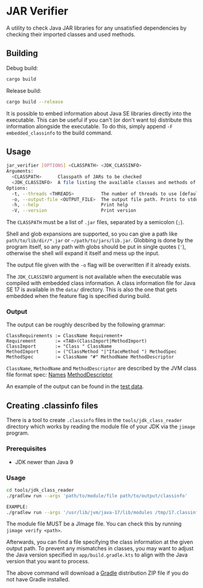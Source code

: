 # JAR Verifier

A utility to check Java JAR libraries for any unsatisfied dependencies by
checking their imported classes and used methods.

## Building

Debug build:

```bash
cargo build
```

Release build:

```bash
cargo build --release
```

It is possible to embed information about Java SE libraries directly into the executable.
This can be useful if you can't (or don't want to) distribute this information alongside
the executable. To do this, simply append `-F embedded_classinfo` to the build command.

## Usage

```bash
jar_verifier [OPTIONS] <CLASSPATH> <JDK_CLASSINFO>
Arguments:
  <CLASSPATH>      Classpath of JARs to be checked
  <JDK_CLASSINFO>  A file listing the available classes and methods of the relevant JDK
Options:
  -t, --threads <THREADS>          The number of threads to use [default: 1]
  -o, --output-file <OUTPUT_FILE>  The output file path. Prints to stdout if not set
  -h, --help                       Print help
  -V, --version                    Print version
```

The `CLASSPATH` must be a list of `.jar` files, separated by a semicolon (`;`).

Shell and glob expansions are supported, so you can give a path like
`path/to/lib/dir/*.jar` or `~/path/to/jars/lib.jar`.
Globbing is done by the program itself, so any path with globs should be
put in single quotes (`'`), otherwise the shell will expand it itself and mess
up the input.

The output file given with the `-o` flag will be overwritten if it already exists.

The `JDK_CLASSINFO` argument is not available when the executable was compiled with
embedded class information.
A class information file for Java SE 17 is available in the `data/` directory.
This is also the one that gets embedded when the feature flag is specified
during build.

### Output

The output can be roughly described by the following grammar:

```
ClassRequirements := ClassName Requirement+
Requirement       := <TAB>(ClassImport|MethodImport)
ClassImport       := "Class " ClassName
MethodImport      := ("ClassMethod "|"IfaceMethod ") MethodSpec
MethodSpec        := ClassName "#" MethodName MethodDescriptor
```

`ClassName`, `MethodName` and `MethodDescriptor` are described by the JVM
class file format spec:
[Names](https://docs.oracle.com/javase/specs/jvms/se21/html/jvms-4.html#jvms-4.2)
[MethodDescriptor](https://docs.oracle.com/javase/specs/jvms/se21/html/jvms-4.html#jvms-4.3.3)

An example of the output can be found in the [test data](./testdata/requirements.txt).

## Creating .classinfo files

There is a tool to create `.classinfo` files in the `tools/jdk_class_reader` directory
which works by reading the module file of your JDK via the `jimage` program.

### Prerequisites

- JDK newer than Java 9

### Usage

```bash
cd tools/jdk_class_reader
./gradlew run --args 'path/to/module/file path/to/output/classinfo'

EXAMPLE:
./gradlew run --args '/usr/lib/jvm/java-17/lib/modules /tmp/17.classinfo'
```

The module file MUST be a JImage file. You can check this by running
`jimage verify <path>`.

Afterwards, you can find a file specifying the class information at
the given output path. To prevent any mismatches in classes, you may
want to adjust the Java version specified in `app/build.gradle.kts`
to align with the Java version that you want to process.

The above command will download a [Gradle](https://gradle.org/) distribution ZIP file
if you do not have Gradle installed.
